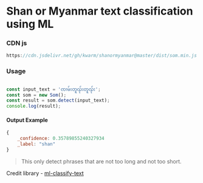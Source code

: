 # Shan or Myanmar text classification using ML

### CDN js

```javascript
https://cdn.jsdelivr.net/gh/kwarm/shanormyanmar@master/dist/som.min.js
```

### Usage

```javascript

const input_text = 'ၸၢမ်းတူၺ်းတူၺ်း';
const som = new Som();
const result = som.detect(input_text);
console.log(result);

```

#### Output Example

```javascript
{
    _confidence: 0.35789855240327934
    _label: "shan"
}
```

> This only detect phrases that are not too long and not too short. 

Credit library - [ml-classify-text](https://www.npmjs.com/package/ml-classify-text)
